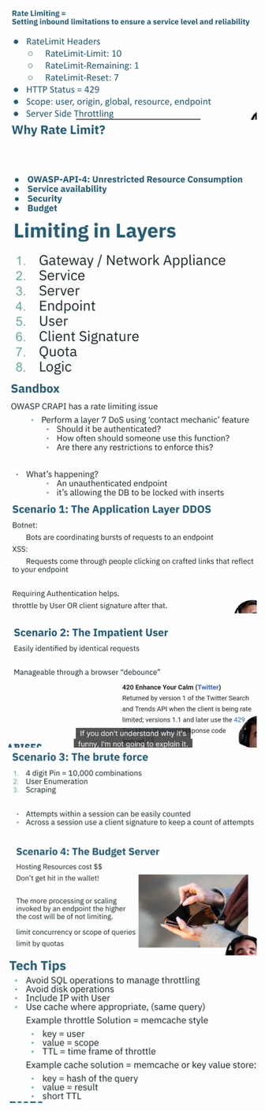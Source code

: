![](attachments/Pasted%20image%2020250715071028.png)
![](attachments/Pasted%20image%2020250715071147.png)
![](attachments/Pasted%20image%2020250715071238.png)
![](attachments/Pasted%20image%2020250715071324.png)
![](attachments/Pasted%20image%2020250715071445.png)

![](attachments/Pasted%20image%2020250715071848.png)
![](attachments/Pasted%20image%2020250715072158.png)

![](attachments/Pasted%20image%2020250715072148.png)
![](attachments/Pasted%20image%2020250715072305.png)